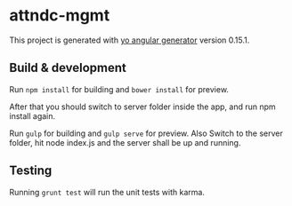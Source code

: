 # attndc-mgmt

This project is generated with [yo angular generator](https://github.com/yeoman/generator-angular)
version 0.15.1.

## Build & development

Run `npm install` for building and `bower install` for preview.

After that you should switch to server folder inside the app, and run npm install again.

Run `gulp` for building and `gulp serve` for preview. Also Switch to the server folder, hit node index.js and the server shall be up and running.

## Testing

Running `grunt test` will run the unit tests with karma.
